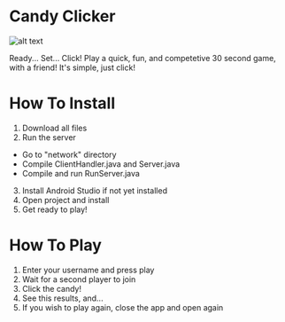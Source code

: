 # Candy Clicker

![alt text](https://github.com/LiljaKiiski/CandyClicker/blob/master/app/src/main/res/drawable/candy1.png)

Ready... Set... Click!
Play a quick, fun, and competetive 30 second game, with a friend! It's simple, just click!

# How To Install
1. Download all files
2. Run the server
  - Go to "network" directory
  - Compile ClientHandler.java and Server.java
  - Compile and run RunServer.java
3. Install Android Studio if not yet installed
4. Open project and install
5. Get ready to play!

# How To Play
1. Enter your username and press play
2. Wait for a second player to join
3. Click the candy!
4. See this results, and...
5. If you wish to play again, close the app and open again
